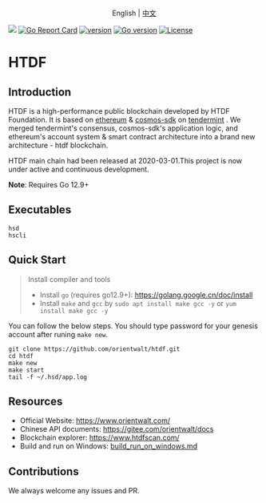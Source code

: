 <p align="center">
  <br> English | <a href="docs/chinese/README.md">中文</a>
</p>

[![](https://godoc.org/github.com/orientwalt/htdf?status.svg)](http://godoc.org/github.com/orientwalt/htdf) [![Go Report Card](https://goreportcard.com/badge/github.com/orientwalt/htdf)](https://goreportcard.com/report/github.com/orientwalt/htdf)
[![version](https://img.shields.io/github/tag/orientwalt/htdf.svg)](https://github.com/orientwalt/htdf/releases/latest)
[![Go version](https://img.shields.io/badge/go-1.12.9-blue.svg)](https://github.com/moovweb/gvm)
[![License](https://img.shields.io/badge/License-Apache%202.0-green.svg)](https://opensource.org/licenses/Apache-2.0)

# HTDF


## Introduction
HTDF is a high-performance public blockchain developed by HTDF Foundation. It is based on [ethereum](https://github.com/ethereum/go-ethereum) & [cosmos-sdk](https://github.com/cosmos/cosmos-sdk) on [tendermint](https://github.com/tendermint/tendermint)  . We merged tendermint's consensus, cosmos-sdk's application logic, and ethereum's account system & smart contract architecture into a brand new architecture - htdf blockchain. 

HTDF main chain had been released at 2020-03-01.This project is now under active and continuous development.
   
**Note**: Requires Go 12.9+

## Executables

```
hsd
hscli
```

## Quick Start

> Install compiler and tools
> - Install `go` (requires go12.9+): https://golang.google.cn/doc/install
> - Install `make` and `gcc` by `sudo apt install make gcc -y` or  `yum install make gcc -y`

You can follow the below steps. You should type password for your genesis account after runing `make new`.

```
git clone https://github.com/orientwalt/htdf.git
cd htdf
make new
make start
tail -f ~/.hsd/app.log
```

##  Resources

- Official Website: https://www.orientwalt.com/
- Chinese API documents: https://gitee.com/orientwalt/docs
- Blockchain explorer: https://www.htdfscan.com/
- Build and run on Windows: [build_run_on_windows.md](./docs/build_run_on_windows.md)


## Contributions
We always welcome any issues and PR.
